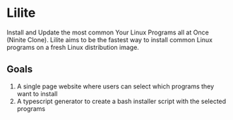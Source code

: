 # Lilite
Install and Update the most common Your Linux Programs all at Once (Ninite Clone). Lilite aims to be the fastest way to install common Linux programs on a fresh Linux distribution image.

## Goals
1. A single page website where users can select which programs they want to install
2. A typescript generator to create a bash installer script with the selected programs
